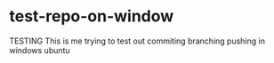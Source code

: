 # test-repo-on-window
TESTING
This is me trying to test out commiting branching pushing in windows ubuntu